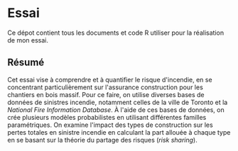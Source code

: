 # Essai
Ce dépot contient tous les documents et code R utiliser pour la réalisation de mon essai.
## Résumé
Cet essai vise à comprendre et à quantifier le risque d'incendie, en se concentrant particulièrement sur l'assurance construction pour les chantiers en bois massif. Pour ce faire, on utilise diverses bases de données de sinistres incendie, notamment celles de la ville de Toronto et la *National Fire Information Database*. À l'aide de ces bases de données, on crée plusieurs modèles probabilistes en utilisant différentes familles paramétriques. On examine l'impact des types de construction sur les pertes totales en sinistre incendie en calculant la part allouée à chaque type en se basant sur la théorie du partage des risques (*risk sharing*).
